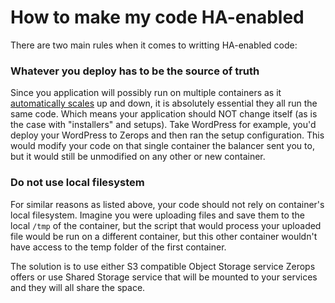 # How to make my code HA-enabled

There are two main rules when it comes to writting HA-enabled code:

### Whatever you deploy has to be the source of truth

Since you application will possibly run on multiple containers as it [automatically scales](/documentation/automatic-scaling/how-automatic-scaling-works.html) up and down, it is absolutely essential they all run the same code. Which means your application should NOT change itself (as is the case with "installers" and setups). Take WordPress for example, you'd deploy your WordPress to Zerops and then ran the setup configuration. This would modify your code on that single container the balancer sent you to, but it would still be unmodified on any other or new container.

### Do not use local filesystem

For similar reasons as listed above, your code should not rely on container's local filesystem. Imagine you were uploading files and save them to the local `/tmp` of the container, but the script that would process your uploaded file would be run on a different container, but this other container wouldn't have access to the temp folder of the first container.

The solution is to use either S3 compatible Object Storage service Zerops offers or use Shared Storage service that will be mounted to your services and they will all share the space.
